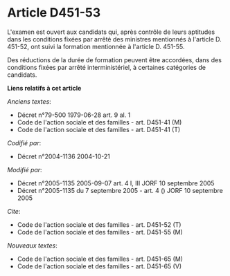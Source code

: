 # Article D451-53

L'examen est ouvert aux candidats qui, après contrôle de leurs aptitudes dans les conditions fixées par arrêté des ministres
mentionnés à l'article D. 451-52, ont suivi la formation mentionnée à l'article D. 451-55.

Des réductions de la durée de formation peuvent être accordées, dans des conditions fixées par arrêté interministériel, à
certaines catégories de candidats.

**Liens relatifs à cet article**

_Anciens textes_:

  - Décret n°79-500 1979-06-28 art. 9 al. 1
  - Code de l'action sociale et des familles - art. D451-41 (M)
  - Code de l'action sociale et des familles - art. D451-41 (T)

_Codifié par_:

  - Décret n°2004-1136 2004-10-21

_Modifié par_:

  - Décret n°2005-1135 2005-09-07 art. 4 I, III JORF 10 septembre 2005
  - Décret n°2005-1135 du 7 septembre 2005 - art. 4 () JORF 10 septembre 2005

_Cite_:

  - Code de l'action sociale et des familles - art. D451-52 (T)
  - Code de l'action sociale et des familles - art. D451-55 (M)

_Nouveaux textes_:

  - Code de l'action sociale et des familles - art. D451-65 (M)
  - Code de l'action sociale et des familles - art. D451-65 (V)
